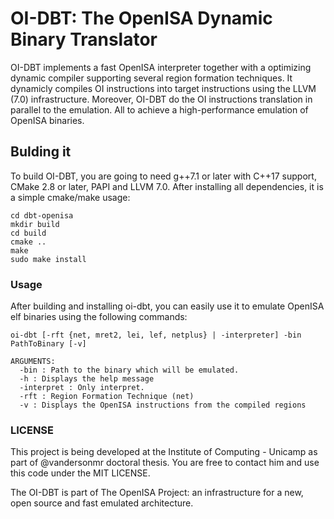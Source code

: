 # OI-DBT: The OpenISA Dynamic Binary Translator

OI-DBT implements a fast OpenISA interpreter together with a optimizing dynamic compiler supporting several region formation techniques. It dynamicly compiles OI instructions into target instructions using the LLVM (7.0) infrastructure. Moreover, OI-DBT do the OI instructions translation  in parallel to the emulation. All to achieve a high-performance emulation of OpenISA binaries.

## Bulding it

To build OI-DBT, you are going to need g++7.1 or later with C++17 support, CMake 2.8 or later, PAPI and LLVM 7.0. After installing all dependencies, it is a simple cmake/make usage:

```
cd dbt-openisa
mkdir build
cd build
cmake ..
make
sudo make install
```

### Usage

After building and installing oi-dbt, you can easily use it to emulate OpenISA elf binaries using the following commands:

```
oi-dbt [-rft {net, mret2, lei, lef, netplus} | -interpreter] -bin PathToBinary [-v]

ARGUMENTS:
  -bin : Path to the binary which will be emulated.
  -h : Displays the help message
  -interpret : Only interpret.
  -rft : Region Formation Technique (net)
  -v : Displays the OpenISA instructions from the compiled regions
```

### LICENSE

This project is being developed at the Institute of Computing - Unicamp as part of @vandersonmr doctoral thesis. You are free to contact him and use this code under the MIT LICENSE.

The OI-DBT is part of The OpenISA Project: an infrastructure for a new, open source and fast emulated architecture.
